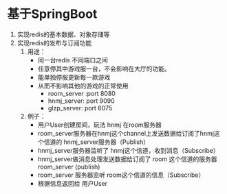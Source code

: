 # 基于SpringBoot
1. 实现redis的基本数据、对象存储等
2. 实现redis的发布与订阅功能
	1. 用途：
		- 同一台redis 不同端口之间
		-  任意停其中游戏服一台，不会影响在大厅的功能。
		-  能单独停服更新每一款游戏
		-  从而不影响其他的游戏的正常使用
			- room_server :port 8080  
			- hnmj_server: port 9090  
			- glzp_server: port 6075
	2. 例子：
		- 用户User创建房间，玩法 hnmj 在room服务器
		-  room_server服务器在hnmj这个channel上发送数据给订阅了hnmj这个信道的 hnmj_server服务器（Publish）
		-  hnmj_server服务器监听了 hnmj这个信道，收到消息（Subscribe）
		-  hnmj_server做消息处理发送数据给订阅了  room 这个信道的服务器 room_server (publish)
		-   room_server 服务器监听 room这个信道的信息（Subscribe）
		-  根据信息返回给 用户User

        
       
